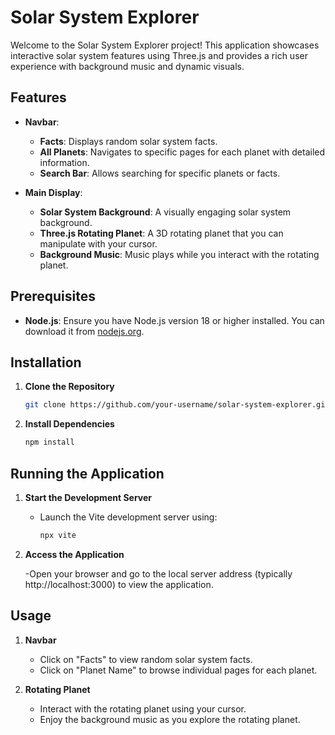 # Solar System Explorer

Welcome to the Solar System Explorer project! This application showcases interactive solar system features using Three.js and provides a rich user experience with background music and dynamic visuals.

## Features

- **Navbar**:
  - **Facts**: Displays random solar system facts.
  - **All Planets**: Navigates to specific pages for each planet with detailed information.
  - **Search Bar**: Allows searching for specific planets or facts.

- **Main Display**:
  - **Solar System Background**: A visually engaging solar system background.
  - **Three.js Rotating Planet**: A 3D rotating planet that you can manipulate with your cursor.
  - **Background Music**: Music plays while you interact with the rotating planet.

## Prerequisites

- **Node.js**: Ensure you have Node.js version 18 or higher installed. You can download it from [nodejs.org](https://nodejs.org/).

## Installation

1. **Clone the Repository**

   ```bash
   git clone https://github.com/your-username/solar-system-explorer.git](https://github.com/JoshT1984/threeJS_Project.git

3. **Install Dependencies**
   
   ```bash
   npm install

## Running the Application

1. **Start the Development Server**
   
   - Launch the Vite development server using:
     ```bash
     npx vite

2. **Access the Application**

   -Open your browser and go to the local server address (typically http://localhost:3000) to view the application.

## Usage

1. **Navbar**

   - Click on "Facts" to view random solar system facts.
   - Click on "Planet Name" to browse individual pages for each planet.

2. **Rotating Planet**

   - Interact with the rotating planet using your cursor.
   - Enjoy the background music as you explore the rotating planet.
   


